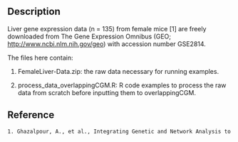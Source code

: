Description
---
Liver gene expression data (n = 135) from female mice [1] are freely downloaded from The Gene Expression Omnibus (GEO; http://www.ncbi.nlm.nih.gov/geo) with
accession number GSE2814.

The files here contain:
1. FemaleLiver-Data.zip: the raw data necessary for running examples.

2. process_data_overlappingCGM.R: R code examples to process the raw data from scratch before inputting them to overlappingCGM.

Reference
---
```sh
1. Ghazalpour, A., et al., Integrating Genetic and Network Analysis to Characterize Genes Related to Mouse Weight. PLOS Genetics, 2006. 2(8): p. e130.
```
